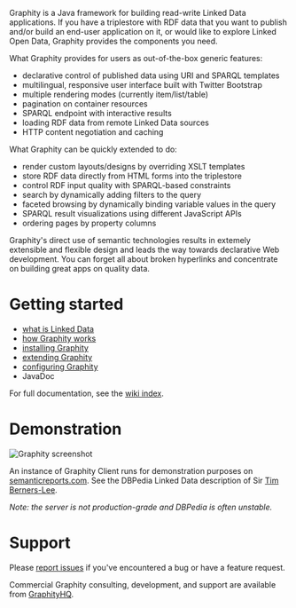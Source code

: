 Graphity is a Java framework for building read-write Linked Data applications. If you have a triplestore with RDF
data that you want to publish and/or build an end-user application on it, or would like to explore Linked Open
Data, Graphity provides the components you need.

What Graphity provides for users as out-of-the-box generic features:
* declarative control of published data using URI and SPARQL templates
* multilingual, responsive user interface built with Twitter Bootstrap
* multiple rendering modes (currently item/list/table)
* pagination on container resources
* SPARQL endpoint with interactive results
* loading RDF data from remote Linked Data sources
* HTTP content negotiation and caching

What Graphity can be quickly extended to do:
* render custom layouts/designs by overriding XSLT templates
* store RDF data directly from HTML forms into the triplestore
* control RDF input quality with SPARQL-based constraints
* search by dynamically adding filters to the query
* faceted browsing by dynamically binding variable values in the query
* SPARQL result visualizations using different JavaScript APIs
* ordering pages by property columns

Graphity's direct use of semantic technologies results in extemely extensible and flexible design and leads the
way towards declarative Web development. You can forget all about broken hyperlinks and concentrate on building
great apps on quality data.

Getting started
===============

* [what is Linked Data](../../wiki/What-is-Linked-Data)
* [how Graphity works](../../wiki/How-Graphity-works)
* [installing Graphity](../../wiki/Installation)
* [extending Graphity](../../wiki/Extending-Graphity)
* [configuring Graphity](../../wiki/Cofiguration)
* JavaDoc

For full documentation, see the [wiki index](../../wiki).

Demonstration
=============

![Graphity screenshot](https://raw.github.com/Graphity/graphity-browser/master/screenshot.jpg)

An instance of Graphity Client runs for demonstration purposes on [semanticreports.com](http://semanticreports.com).
See the DBPedia Linked Data description of Sir [Tim Berners-Lee](http://semanticreports.com/?uri=http%3A%2F%2Fdbpedia.org%2Fresource%2FTim_Berners-Lee).

_Note: the server is not production-grade and DBPedia is often unstable._

Support
=======

Please [report issues](../../issues) if you've encountered a bug or have a feature request.

Commercial Graphity consulting, development, and support are available from [GraphityHQ](http://graphityhq.com).
